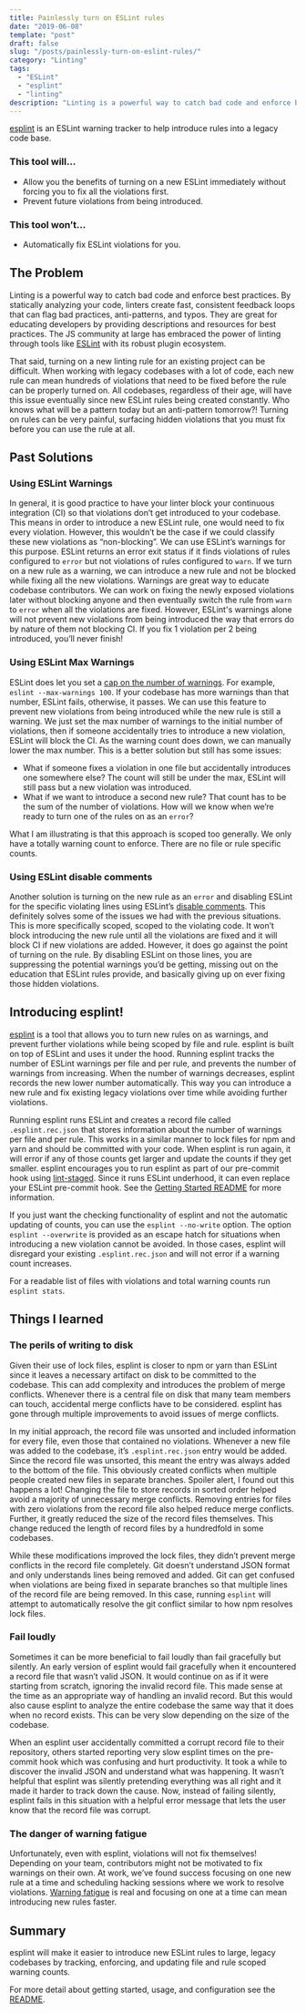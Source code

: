 ```yaml
---
title: Painlessly turn on ESLint rules
date: "2019-06-08"
template: "post"
draft: false
slug: "/posts/painlessly-turn-on-eslint-rules/"
category: "Linting"
tags:
  - "ESLint"
  - "esplint"
  - "linting"
description: "Linting is a powerful way to catch bad code and enforce best practices. That said, turning a rule on for an existing project can be difficult. esplint is a tool that makes it easier to introduce new ESLint rules to large, legacy codebases by tracking, enforcing, and updating file and rule scoped warning counts."
---
```


[esplint](https://github.com/hjylewis/esplint) is an ESLint warning tracker to help introduce rules into a legacy code base.

### This tool will…

- Allow you the benefits of turning on a new ESLint immediately without forcing you to fix all the violations first.
- Prevent future violations from being introduced.

### This tool won’t…

- Automatically fix ESLint violations for you.

## The Problem

Linting is a powerful way to catch bad code and enforce best practices. By statically analyzing your code, linters create fast, consistent feedback loops that can flag bad practices, anti-patterns, and typos. They are great for educating developers by providing descriptions and resources for best practices. The JS community at large has embraced the power of linting through tools like [ESLint](https://eslint.org/) with its robust plugin ecosystem.

That said, turning on a new linting rule for an existing project can be difficult. When working with legacy codebases with a lot of code, each new rule can mean hundreds of violations that need to be fixed before the rule can be properly turned on. All codebases, regardless of their age, will have this issue eventually since new ESLint rules being created constantly. Who knows what will be a pattern today but an anti-pattern tomorrow?! Turning on rules can be very painful, surfacing hidden violations that you must fix before you can use the rule at all.

## Past Solutions

### Using ESLint Warnings

In general, it is good practice to have your linter block your continuous integration (CI) so that violations don’t get introduced to your codebase. This means in order to introduce a new ESLint rule, one would need to fix every violation. However, this wouldn’t be the case if we could classify these new violations as “non-blocking”. We can use ESLint’s warnings for this purpose. ESLint returns an error exit status if it finds violations of rules configured to `error` but not violations of rules configured to `warn`. If we turn on a new rule as a warning, we can introduce a new rule and not be blocked while fixing all the new violations. Warnings are great way to educate codebase contributors. We can work on fixing the newly exposed violations later without blocking anyone and then eventually switch the rule from `warn` to `error` when all the violations are fixed. However, ESLint's warnings alone will not prevent new violations from being introduced the way that errors do by nature of them not blocking CI. If you fix 1 violation per 2 being introduced, you’ll never finish!

### Using ESLint Max Warnings

ESLint does let you set a [cap on the number of warnings](https://eslint.org/docs/user-guide/command-line-interface#options). For example, `eslint --max-warnings 100`. If your codebase has more warnings than that number, ESLint fails, otherwise, it passes. We can use this feature to prevent new violations from being introduced while the new rule is still a warning. We just set the max number of warnings to the initial number of violations, then if someone accidentally tries to introduce a new violation, ESLint will block the CI. As the warning count does down, we can manually lower the max number. This is a better solution but still has some issues:

- What if someone fixes a violation in one file but accidentally introduces one somewhere else? The count will still be under the max, ESLint will still pass but a new violation was introduced.
- What if we want to introduce a second new rule? That count has to be the sum of the number of violations. How will we know when we’re ready to turn one of the rules on as an `error`?

What I am illustrating is that this approach is scoped too generally. We only have a totally warning count to enforce. There are no file or rule specific counts.

### Using ESLint disable comments

Another solution is turning on the new rule as an `error` and disabling ESLint for the specific violating lines using ESLint’s [disable comments](https://eslint.org/docs/user-guide/configuring#disabling-rules-with-inline-comments). This definitely solves some of the issues we had with the previous situations. This is more specifically scoped, scoped to the violating code. It won’t block introducing the new rule until all the violations are fixed and it will block CI if new violations are added. However, it does go against the point of turning on the rule. By disabling ESLint on those lines, you are suppressing the potential warnings you’d be getting, missing out on the education that ESLint rules provide, and basically giving up on ever fixing those hidden violations.

## Introducing esplint!

[esplint](https://github.com/hjylewis/esplint) is a tool that allows you to turn new rules on as warnings, and prevent further violations while being scoped by file and rule. esplint is built on top of ESLint and uses it under the hood. Running esplint tracks the number of ESLint warnings per file and per rule, and prevents the number of warnings from increasing. When the number of warnings decreases, esplint records the new lower number automatically. This way you can introduce a new rule and fix existing legacy violations over time while avoiding further violations.

Running esplint runs ESLint and creates a record file called `.esplint.rec.json` that stores information about the number of warnings per file and per rule. This works in a similar manner to lock files for npm and yarn and should be committed with your code. When esplint is run again, it will error if any of those counts get larger and update the counts if they get smaller. esplint encourages you to run esplint as part of our pre-commit hook using [lint-staged](https://github.com/okonet/lint-staged). Since it runs ESLint underhood, it can even replace your ESLint pre-commit hook. See the [Getting Started README](https://github.com/hjylewis/esplint#getting-started) for more information.

If you just want the checking functionality of esplint and not the automatic updating of counts, you can use the `esplint --no-write` option. The option `esplint --overwrite` is provided as an escape hatch for situations when introducing a new violation cannot be avoided. In those cases, esplint will disregard your existing `.esplint.rec.json` and will not error if a warning count increases.

For a readable list of files with violations and total warning counts run `esplint stats`.

## Things I learned

### The perils of writing to disk

Given their use of lock files, esplint is closer to npm or yarn than ESLint since it leaves a necessary artifact on disk to be committed to the codebase. This can add complexity and introduces the problem of merge conflicts. Whenever there is a central file on disk that many team members can touch, accidental merge conflicts have to be considered. esplint has gone through multiple improvements to avoid issues of merge conflicts.

In my initial approach, the record file was unsorted and included information for every file, even those that contained no violations. Whenever a new file was added to the codebase, it’s `.esplint.rec.json` entry would be added. Since the record file was unsorted, this meant the entry was always added to the bottom of the file. This obviously created conflicts when multiple people created new files in separate branches. Spoiler alert, I found out this happens a lot! Changing the file to store records in sorted order helped avoid a majority of unnecessary merge conflicts. Removing entries for files with zero violations from the record file also helped reduce merge conflicts. Further, it greatly reduced the size of the record files themselves. This change reduced the length of record files by a hundredfold in some codebases.

While these modifications improved the lock files, they didn’t prevent merge conflicts in the record file completely. Git doesn’t understand JSON format and only understands lines being removed and added. Git can get confused when violations are being fixed in separate branches so that multiple lines of the record file are being removed. In this case, running `esplint` will attempt to automatically resolve the git conflict similar to how npm resolves lock files.

### Fail loudly

Sometimes it can be more beneficial to fail loudly than fail gracefully but silently. An early version of esplint would fail gracefully when it encountered a record file that wasn’t valid JSON. It would continue on as if it were starting from scratch, ignoring the invalid record file. This made sense at the time as an appropriate way of handling an invalid record. But this would also cause esplint to analyze the entire codebase the same way that it does when no record exists. This can be very slow depending on the size of the codebase.

When an esplint user accidentally committed a corrupt record file to their repository, others started reporting very slow esplint times on the pre-commit hook which was confusing and hurt productivity. It took a while to discover the invalid JSON and understand what was happening. It wasn’t helpful that esplint was silently pretending everything was all right and it made it harder to track down the cause. Now, instead of failing silently, esplint fails in this situation with a helpful error message that lets the user know that the record file was corrupt.

### The danger of warning fatigue

Unfortunately, even with esplint, violations will not fix themselves! Depending on your team, contributors might not be motivated to fix warnings on their own. At work, we’ve found success focusing on one new rule at a time and scheduling hacking sessions where we work to resolve violations. [Warning fatigue](https://en.wikipedia.org/wiki/Alarm_fatigue) is real and focusing on one at a time can mean introducing new rules faster.

## Summary

esplint will make it easier to introduce new ESLint rules to large, legacy codebases by tracking, enforcing, and updating file and rule scoped warning counts.

For more detail about getting started, usage, and configuration see the [README](https://github.com/hjylewis/esplint#esplint).
